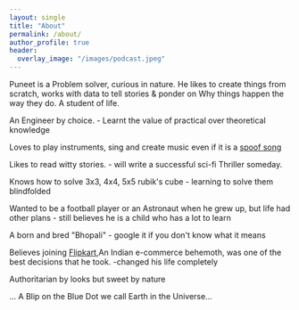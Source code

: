 ```yaml
---
layout: single
title: "About"
permalink: /about/
author_profile: true
header:
  overlay_image: "/images/podcast.jpeg"
---
```


Puneet is a Problem solver, curious in nature. He likes to create things from scratch, works with data to tell stories & ponder on Why things happen the way they do. A student of life.

An Engineer by choice. - Learnt the value of practical over theoretical knowledge

Loves to play instruments, sing and create music even if it is a [spoof song](https://soundcloud.com/sanjay-garg-84029219/acha-kaam-aayega)

Likes to read witty stories. - will write a successful sci-fi Thriller someday.

Knows how to solve 3x3, 4x4, 5x5 rubik's cube - learning to solve them blindfolded

Wanted to be a football player or an Astronaut when he grew up, but life had other plans - still believes he is a child who has a lot to learn

A born and bred "Bhopali" - google it if you don't know what it means

Believes joining [Flipkart](https://flipkart.com),An Indian e-commerce behemoth, was one of the best decisions that he took. -changed his life completely

Authoritarian by looks but sweet by nature

... A Blip on the Blue Dot we call Earth in the Universe...
